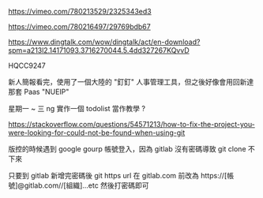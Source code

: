 https://vimeo.com/780213529/2325343ed3

https://vimeo.com/780216497/29769bdb67

https://www.dingtalk.com/wow/dingtalk/act/en-download?spm=a213l2.14171093.3716270044.5.4dd327267KQvvD

HQCC9247

新人簡報看完，使用了一個大陸的 "釘釘" 人事管理工具，但之後好像會用回新達那套 Paas "NUEIP"

星期一 ~ 三 ng 實作一個 todolist 當作教學 ?

https://stackoverflow.com/questions/54571213/how-to-fix-the-project-you-were-looking-for-could-not-be-found-when-using-git

版控的時候遇到 google gourp 帳號登入，因為 gitlab 沒有密碼導致 git clone 不下來

只要到 gitlab 新增完密碼後 git https url 在 gitlab.com 前改為 https://[帳號]@gitlab.com//[組織]...etc 然後打密碼即可
